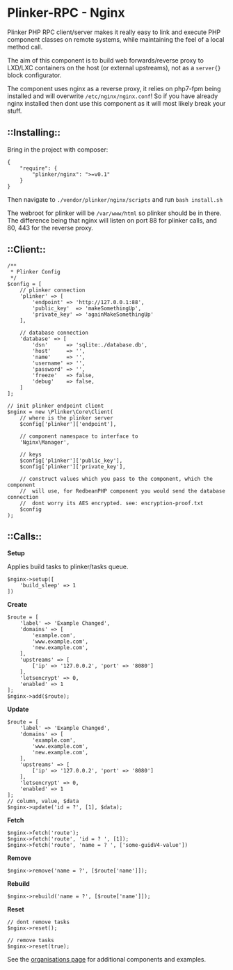 **Plinker-RPC - Nginx**
=========

Plinker PHP RPC client/server makes it really easy to link and execute PHP 
component classes on remote systems, while maintaining the feel of a local 
method call.

The aim of this component is to build web forwards/reverse proxy to LXD/LXC 
containers on the host (or external upstreams), not as a `server{}` block configurator.

The component uses nginx as a reverse proxy, it relies on php7-fpm being 
installed and will overwrite `/etc/nginx/nginx.conf`! So if you have already 
nginx installed then dont use this component as it will most likely break your stuff.


## ::Installing::


Bring in the project with composer:

    {
    	"require": {
    		"plinker/nginx": ">=v0.1"
    	}
    }
    
    
Then navigate to `./vendor/plinker/nginx/scripts` and run `bash install.sh`


The webroot for plinker will be `/var/www/html` so plinker should be in there.
The difference being that nginx will listen on port 88 for plinker calls, 
and 80, 443 for the reverse proxy.

::Client::
---------

    /**
     * Plinker Config
     */
    $config = [
        // plinker connection
        'plinker' => [
            'endpoint' => 'http://127.0.0.1:88',
            'public_key'  => 'makeSomethingUp',
            'private_key' => 'againMakeSomethingUp'
        ],
    
        // database connection
        'database' => [
            'dsn'      => 'sqlite:./database.db',
            'host'     => '',
            'name'     => '',
            'username' => '',
            'password' => '',
            'freeze'   => false,
            'debug'    => false,
        ]
    ];
    
    // init plinker endpoint client
    $nginx = new \Plinker\Core\Client(
        // where is the plinker server
        $config['plinker']['endpoint'],
    
        // component namespace to interface to
        'Nginx\Manager',
    
        // keys
        $config['plinker']['public_key'],
        $config['plinker']['private_key'],
    
        // construct values which you pass to the component, which the component
        //  will use, for RedbeanPHP component you would send the database connection
        //  dont worry its AES encrypted. see: encryption-proof.txt
        $config
    );
    
::Calls::
---------

**Setup**

Applies build tasks to plinker/tasks queue.

    $nginx->setup([
        'build_sleep' => 1    
    ])

**Create**

    $route = [
        'label' => 'Example Changed',
        'domains' => [
            'example.com',
            'www.example.com',
            'new.example.com',
        ],
        'upstreams' => [
            ['ip' => '127.0.0.2', 'port' => '8080']
        ],
        'letsencrypt' => 0,
        'enabled' => 1
    ];
    $nginx->add($route);

**Update**

    $route = [
        'label' => 'Example Changed',
        'domains' => [
            'example.com',
            'www.example.com',
            'new.example.com',
        ],
        'upstreams' => [
            ['ip' => '127.0.0.2', 'port' => '8080']
        ],
        'letsencrypt' => 0,
        'enabled' => 1
    ];
    // column, value, $data
    $nginx->update('id = ?', [1], $data);

**Fetch**
    
    $nginx->fetch('route');
    $nginx->fetch('route', 'id = ? ', [1]);
    $nginx->fetch('route', 'name = ? ', ['some-guidV4-value'])

**Remove**

    $nginx->remove('name = ?', [$route['name']]);

**Rebuild**

    $nginx->rebuild('name = ?', [$route['name']]);

**Reset**

    // dont remove tasks
    $nginx->reset();
    
    // remove tasks
    $nginx->reset(true);
    

See the [organisations page](https://github.com/plinker-rpc) for additional 
components and examples.
